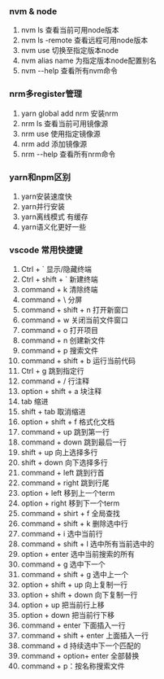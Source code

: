 ### nvm & node   
1. nvm ls 查看当前可用node版本   
2. nvm ls -remote 查看远程可用node版本   
3. nvm use <version> 切换至指定版本node   
4. nvm alias name <version> 为指定版本node配置别名   
5. nvm --help 查看所有nvm命令   

### nrm多register管理   
1. yarn global add nrm 安装nrm   
2. nrm ls  查看当前可用镜像源   
3. nrm use <register> 使用指定镜像源   
4. nrm add <register><url>添加镜像源   
5. nrm --help 查看所有nrm命令

### yarn和npm区别
1. yarn安装速度快
2. yarn并行安装
3. yarn离线模式 有缓存
4. yarn语义化更好一些

### vscode 常用快捷键
1. Ctrl + ` 显示/隐藏终端
2. Ctrl + shift + ` 新建终端
3. command + k 清除终端
4. command + \ 分屏
5. command + shift + n 打开新窗口
6. command + w 关闭当前文件窗口
7. command + o 打开项目
8. command + n 创建新文件
9. command + p 搜索文件
10. command + shift + b 运行当前代码
11. Ctrl + g 跳到指定行
12. command + / 行注释
13. option + shift + a 块注释
14. tab 缩进
15. shift + tab 取消缩进
16. option + shift + f 格式化文档
17. command + up 跳到第一行
18. command + down 跳到最后一行
19. shift + up 向上选择多行
20. shift + down 向下选择多行
21. command + left 跳到行首
22. command + right 跳到行尾
23. option + left 移到上一个term
24. option + right 移到下一个term
25. command + shirt + f 全局查找
26. command + shift + k 删除选中行
27. command + i 选中当前行
28. command + shift + l 选中所有当前选中的
29. option + enter 选中当前搜索的所有
30. command + g 选中下一个
31. command + shift + g 选中上一个
32. option + shift + up 向上复制一行
33. option + shift + down 向下复制一行
34. option + up 把当前行上移
35. option + down 把当前行下移
36. command + enter 下面插入一行
37. command + shift + enter 上面插入一行
38. command + d 持续选中下一个匹配的
39. command + option+ enter 全部替换
40. command + p：按名称搜索文件
